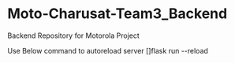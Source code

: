 # Moto-Charusat-Team3_Backend
Backend Repository for Motorola Project

Use  Below command to autoreload server
[]flask run --reload
